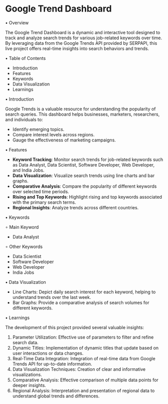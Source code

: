 # Google Trend Dashboard

• Overview

The Google Trend Dashboard is a dynamic and interactive tool designed to track and analyze search trends for various job-related keywords over time. By leveraging data from the Google Trends API provided by SERPAPI, this live project offers real-time insights into search behaviors and trends.

• Table of Contents

- Introduction
- Features
- Keywords
- Data Visualization
- Learnings

• Introduction

Google Trends is a valuable resource for understanding the popularity of search queries. This dashboard helps businesses, marketers, researchers, and individuals to:
- Identify emerging topics.
- Compare interest levels across regions.
- Gauge the effectiveness of marketing campaigns.

• Features

- **Keyword Tracking**: Monitor search trends for job-related keywords such as Data Analyst, Data Scientist, Software Developer, Web Developer, and India Jobs.
- **Data Visualization**: Visualize search trends using line charts and bar graphs.
- **Comparative Analysis**: Compare the popularity of different keywords over selected time periods.
- **Rising and Top Keywords**: Highlight rising and top keywords associated with the primary search terms.
- **Regional Insights**: Analyze trends across different countries.

• Keywords

∘ Main Keyword
- Data Analyst

∘ Other Keywords
- Data Scientist
- Software Developer
- Web Developer
- India Jobs

• Data Visualization

- Line Charts: Depict daily search interest for each keyword, helping to understand trends over the last week.
- Bar Graphs: Provide a comparative analysis of search volumes for different keywords.

• Learnings

The development of this project provided several valuable insights:

1. Parameter Utilization: Effective use of parameters to filter and refine search data.
2. Dynamic Titles: Implementation of dynamic titles that update based on user interactions or data changes.
3. Real-Time Data Integration: Integration of real-time data from Google Trends API for up-to-date information.
4. Data Visualization Techniques: Creation of clear and informative visualizations.
5. Comparative Analysis: Effective comparison of multiple data points for deeper insights.
6. Regional Analysis: Interpretation and presentation of regional data to understand global trends and differences.

